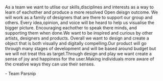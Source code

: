 <p>As a team we want to utlise our skills,disciplines and interests as a way to learn of eachother and produce a more resolved Open deisgn outcome. We will work as a family of designers that are there to support our group and others. Every idea,opinion, and voice will be heard to help us visualise the bigger picture. Encouraging eachother to speak there minds, and supporting them when done.We want to be inspired and curious by other artists, designers and products. Overall we want to design and create a object that is both visually and digitally compelling.Our product will go through many stages of development and will be based around budget but we will not treat this as target.Through design and play we want create a sense of joy and happiness for the user.Making individuals more aware of the creative ways they can use their senses.</p>
<p> - Team Parsnip </p>
